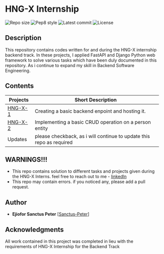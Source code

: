 # HNG-X Internship
![Repo size](https://img.shields.io/github/repo-size/Sanctus-Peter/HNG-x)
![Pep8 style](https://img.shields.io/badge/PEP8-style%20guide-purple?style=round-square)
![Latest commit](https://img.shields.io/github/last-commit/Sanctus-Peter/HNG-x/main?style=round-square)
![License](https://img.shields.io/github/license/Sanctus-Peter/HNG-x?style=round-square)
## Description
This repository contains codes written for and during the HNG-X internship backend track. In these projects, I applied FastAPI and Django Python web framework to solve various tasks which have been duly documented in this repository. As i continue to expand my skill in Backend Software Engineering.

## Contents

| Projects            | Short Description                                                    |
|---------------------|----------------------------------------------------------------------|
| [HNG-X-1](HNG-X-1)  | Creating a basic backend enpoint and hosting it.                     |
| [HNG-X-2](HNG_X_2_) | Implementing a basic CRUD operation on a person entity               |
| Updates             | please checkback, as i will continue to update this repo as required |

## WARNINGS!!!

* This repo contains solution to different tasks and projects given during the HNG-X Interns. feel free to reach out to me - [linkedln](https://www.linkedin.com/in/ejiofor-sanctus)
* This repo may contain errors. if you noticed any, please add a pull request.

## Author

* **Ejiofor Sanctus Peter** [[Sanctus-Peter](https://www.linkedin.com/in/ejiofor-sanctus)]

## Acknowledgments
All work contained in this project was completed in lieu with the requirements of HNG-X Internship for the Backend Track